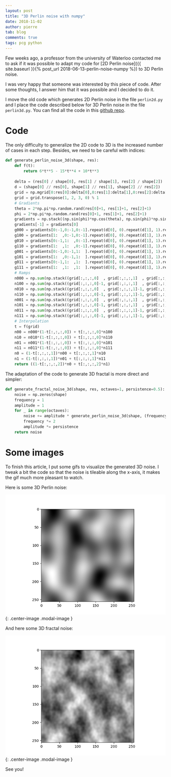 ```yaml
---
layout: post
title: "3D Perlin noise with numpy"
date: 2018-11-02
author: pierre
tab: blog
comments: true
tags: pcg python
---
```


Few weeks ago, a professor from the university of Waterloo contacted me to ask if it was possible to adapt my code for [2D Perlin noise]({{ site.baseurl }}{% post_url 2018-06-13-perlin-noise-numpy %}) to 3D Perlin noise.

I was very happy that someone was interested by this piece of code. After some thoughts, I answer him that it was possible and I decided to do it.

I move the old code which generates 2D Perlin noise in the file `perlin2d.py` and I place the code described below for 3D Perlin noise in the file `perlin3d.py`. You can find all the code in this [github repo](https://github.com/pvigier/perlin-numpy).

<!--more-->

# Code

The only difficulty to generalize the 2D code to 3D is the increased number of cases in each step. Besides, we need to be careful with indices:

```python
def generate_perlin_noise_3d(shape, res):
    def f(t):
        return 6*t**5 - 15*t**4 + 10*t**3
    
    delta = (res[0] / shape[0], res[1] / shape[1], res[2] / shape[2])
    d = (shape[0] // res[0], shape[1] // res[1], shape[2] // res[2])
    grid = np.mgrid[0:res[0]:delta[0],0:res[1]:delta[1],0:res[2]:delta[2]]
    grid = grid.transpose(1, 2, 3, 0) % 1
    # Gradients
    theta = 2*np.pi*np.random.rand(res[0]+1, res[1]+1, res[2]+1)
    phi = 2*np.pi*np.random.rand(res[0]+1, res[1]+1, res[2]+1)
    gradients = np.stack((np.sin(phi)*np.cos(theta), np.sin(phi)*np.sin(theta), np.cos(phi)), axis=3)
    gradients[-1] = gradients[0]
    g000 = gradients[0:-1,0:-1,0:-1].repeat(d[0], 0).repeat(d[1], 1).repeat(d[2], 2)
    g100 = gradients[1:  ,0:-1,0:-1].repeat(d[0], 0).repeat(d[1], 1).repeat(d[2], 2)
    g010 = gradients[0:-1,1:  ,0:-1].repeat(d[0], 0).repeat(d[1], 1).repeat(d[2], 2)
    g110 = gradients[1:  ,1:  ,0:-1].repeat(d[0], 0).repeat(d[1], 1).repeat(d[2], 2)
    g001 = gradients[0:-1,0:-1,1:  ].repeat(d[0], 0).repeat(d[1], 1).repeat(d[2], 2)
    g101 = gradients[1:  ,0:-1,1:  ].repeat(d[0], 0).repeat(d[1], 1).repeat(d[2], 2)
    g011 = gradients[0:-1,1:  ,1:  ].repeat(d[0], 0).repeat(d[1], 1).repeat(d[2], 2)
    g111 = gradients[1:  ,1:  ,1:  ].repeat(d[0], 0).repeat(d[1], 1).repeat(d[2], 2)
    # Ramps
    n000 = np.sum(np.stack((grid[:,:,:,0]  , grid[:,:,:,1]  , grid[:,:,:,2]  ), axis=3) * g000, 3)
    n100 = np.sum(np.stack((grid[:,:,:,0]-1, grid[:,:,:,1]  , grid[:,:,:,2]  ), axis=3) * g100, 3)
    n010 = np.sum(np.stack((grid[:,:,:,0]  , grid[:,:,:,1]-1, grid[:,:,:,2]  ), axis=3) * g010, 3)
    n110 = np.sum(np.stack((grid[:,:,:,0]-1, grid[:,:,:,1]-1, grid[:,:,:,2]  ), axis=3) * g110, 3)
    n001 = np.sum(np.stack((grid[:,:,:,0]  , grid[:,:,:,1]  , grid[:,:,:,2]-1), axis=3) * g001, 3)
    n101 = np.sum(np.stack((grid[:,:,:,0]-1, grid[:,:,:,1]  , grid[:,:,:,2]-1), axis=3) * g101, 3)
    n011 = np.sum(np.stack((grid[:,:,:,0]  , grid[:,:,:,1]-1, grid[:,:,:,2]-1), axis=3) * g011, 3)
    n111 = np.sum(np.stack((grid[:,:,:,0]-1, grid[:,:,:,1]-1, grid[:,:,:,2]-1), axis=3) * g111, 3)
    # Interpolation
    t = f(grid)
    n00 = n000*(1-t[:,:,:,0]) + t[:,:,:,0]*n100
    n10 = n010*(1-t[:,:,:,0]) + t[:,:,:,0]*n110
    n01 = n001*(1-t[:,:,:,0]) + t[:,:,:,0]*n101
    n11 = n011*(1-t[:,:,:,0]) + t[:,:,:,0]*n111
    n0 = (1-t[:,:,:,1])*n00 + t[:,:,:,1]*n10
    n1 = (1-t[:,:,:,1])*n01 + t[:,:,:,1]*n11
    return ((1-t[:,:,:,2])*n0 + t[:,:,:,2]*n1)
```

The adaptation of the code to generate 3D fractal is more direct and simpler:

```python
def generate_fractal_noise_3d(shape, res, octaves=1, persistence=0.5):
    noise = np.zeros(shape)
    frequency = 1
    amplitude = 1
    for _ in range(octaves):
        noise += amplitude * generate_perlin_noise_3d(shape, (frequency*res[0], frequency*res[1], frequency*res[2]))
        frequency *= 2
        amplitude *= persistence
    return noise
```

# Some images

To finish this article, I put some gifs to visualize the generated 3D noise. I tweak a bit the code so that the noise is tileable along the x-axis, it makes the gif much more pleasant to watch.

Here is some 3D Perlin noise:

![3D Perlin noise](/media/img/perlin3d/perlin3d.gif){: .center-image .modal-image }

And here some 3D fractal noise:

![3D fractal noise](/media/img/perlin3d/fractal3d.gif){: .center-image .modal-image }

See you!
